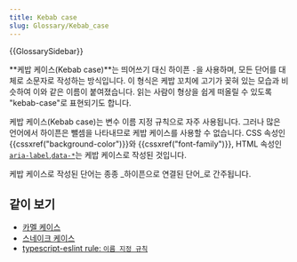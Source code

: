 ```yaml
---
title: Kebab case
slug: Glossary/Kebab_case
---
```


{{GlossarySidebar}}

**케밥 케이스(Kebab case)**는 띄어쓰기 대신 하이픈 `-`을 사용하며, 모든 단어를 대체로 소문자로 작성하는 방식입니다. 이 형식은 케밥 꼬치에 고기가 꽂혀 있는 모습과 비슷하여 이와 같은 이름이 붙여졌습니다. 읽는 사람이 형상을 쉽게 떠올릴 수 있도록 "kebab-case"로 표현되기도 합니다.

케밥 케이스(Kebab case)는 변수 이름 지정 규칙으로 자주 사용됩니다. 그러나 많은 언어에서 하이픈은 뺄셈을 나타내므로 케밥 케이스를 사용할 수 없습니다. CSS 속성인 {{cssxref("background-color")}}와 {{cssxref("font-family")}}, HTML 속성인 [`aria-label`](/ko/docs/Web/Accessibility/ARIA/Attributes/aria-label),[`data-*`](/ko/docs/Web/HTML/Global_attributes/data-*)는 케밥 케이스로 작성된 것입니다.

케밥 케이스로 작성된 단어는 종종 _하이픈으로 연결된 단어_로 간주됩니다.

## 같이 보기

- [카멜 케이스](/en-US/docs/Glossary/Camel_case)
- [스네이크 케이스](/en-US/docs/Glossary/Snake_case)
- [typescript-eslint rule: `이름 지정 규칙`](https://typescript-eslint.io/rules/naming-convention/)
